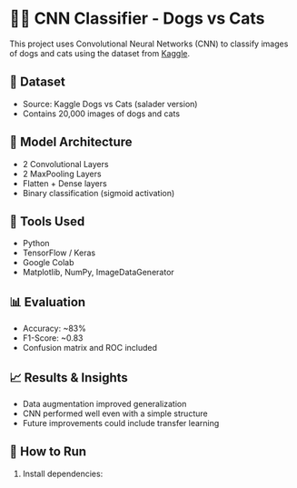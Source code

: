 # 🐶🐱 CNN Classifier - Dogs vs Cats

This project uses Convolutional Neural Networks (CNN) to classify images of dogs and cats using the dataset from [Kaggle](https://www.kaggle.com/datasets/salader/dogs-vs-cats).

## 📁 Dataset
- Source: Kaggle Dogs vs Cats (salader version)
- Contains 20,000 images of dogs and cats

## 🧠 Model Architecture
- 2 Convolutional Layers
- 2 MaxPooling Layers
- Flatten + Dense layers
- Binary classification (sigmoid activation)

## 🔧 Tools Used
- Python
- TensorFlow / Keras
- Google Colab
- Matplotlib, NumPy, ImageDataGenerator

## 📊 Evaluation
- Accuracy: ~83%
- F1-Score: ~0.83
- Confusion matrix and ROC included

## 📈 Results & Insights
- Data augmentation improved generalization
- CNN performed well even with a simple structure
- Future improvements could include transfer learning

## 🚀 How to Run
1. Install dependencies:
